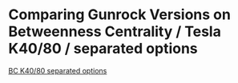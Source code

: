 # Comparing Gunrock Versions on Betweenness Centrality / Tesla K40/80 / separated options

[BC K40/80 separated options](https://raw.githubusercontent.com/gunrock/io/master/plots/gunrock_version_compare_bc_Tesla_K40_80_undirected_table.html ':include :type=markdown')

